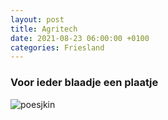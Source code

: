 ```yaml
---
layout: post
title: Agritech
date: 2021-08-23 06:00:00 +0100
categories: Friesland
---
```


### Voor ieder blaadje een plaatje
![poesjkin](../assets/boerenhond.jpg)

